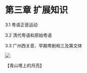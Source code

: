 # 第三章 扩展知识

3.1 粤语正音运动

3.2 清代粤语和原始粤语

3.3 广州西关音、早期粤剧和三及第文体

![](https://polite-cranachan-566a82.netlify.app/data-store/nanningPic/cingsaantaap.jpg)

【青山塔上的月亮】